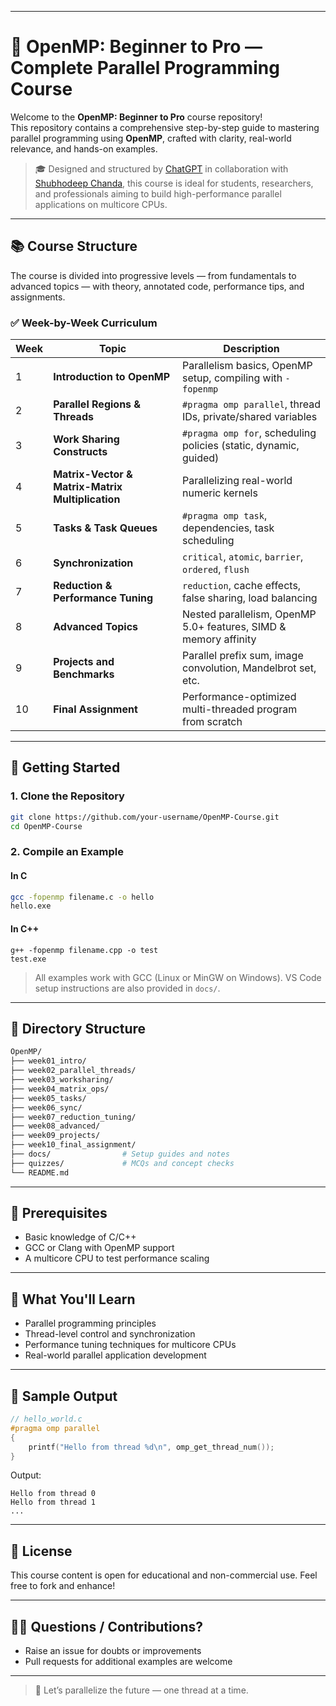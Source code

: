 
---

# 🧵 OpenMP: Beginner to Pro — Complete Parallel Programming Course

Welcome to the **OpenMP: Beginner to Pro** course repository!  
This repository contains a comprehensive step-by-step guide to mastering parallel programming using **OpenMP**, crafted with clarity, real-world relevance, and hands-on examples.

> 🎓 Designed and structured by [ChatGPT](https://openai.com/chatgpt) in collaboration with [Shubhodeep Chanda](#), this course is ideal for students, researchers, and professionals aiming to build high-performance parallel applications on multicore CPUs.

---

## 📚 Course Structure

The course is divided into progressive levels — from fundamentals to advanced topics — with theory, annotated code, performance tips, and assignments.

### ✅ Week-by-Week Curriculum

| Week | Topic | Description |
|------|-------|-------------|
| 1 | **Introduction to OpenMP** | Parallelism basics, OpenMP setup, compiling with `-fopenmp` |
| 2 | **Parallel Regions & Threads** | `#pragma omp parallel`, thread IDs, private/shared variables |
| 3 | **Work Sharing Constructs** | `#pragma omp for`, scheduling policies (static, dynamic, guided) |
| 4 | **Matrix-Vector & Matrix-Matrix Multiplication** | Parallelizing real-world numeric kernels |
| 5 | **Tasks & Task Queues** | `#pragma omp task`, dependencies, task scheduling |
| 6 | **Synchronization** | `critical`, `atomic`, `barrier`, `ordered`, `flush` |
| 7 | **Reduction & Performance Tuning** | `reduction`, cache effects, false sharing, load balancing |
| 8 | **Advanced Topics** | Nested parallelism, OpenMP 5.0+ features, SIMD & memory affinity |
| 9 | **Projects and Benchmarks** | Parallel prefix sum, image convolution, Mandelbrot set, etc. |
| 10 | **Final Assignment** | Performance-optimized multi-threaded program from scratch |

---

## 🚀 Getting Started

### 1. Clone the Repository

```bash
git clone https://github.com/your-username/OpenMP-Course.git
cd OpenMP-Course
```

### 2. Compile an Example

#### In C
```bash
gcc -fopenmp filename.c -o hello
hello.exe
```

#### In C++
```
g++ -fopenmp filename.cpp -o test
test.exe
```

> All examples work with GCC (Linux or MinGW on Windows). 
VS Code setup instructions are also provided in `docs/`.

---

## 📁 Directory Structure

```bash
OpenMP/
├── week01_intro/
├── week02_parallel_threads/
├── week03_worksharing/
├── week04_matrix_ops/
├── week05_tasks/
├── week06_sync/
├── week07_reduction_tuning/
├── week08_advanced/
├── week09_projects/
├── week10_final_assignment/
├── docs/                # Setup guides and notes
├── quizzes/             # MCQs and concept checks
└── README.md
```

---

## 📌 Prerequisites

* Basic knowledge of C/C++
* GCC or Clang with OpenMP support
* A multicore CPU to test performance scaling

---

## 🧠 What You'll Learn

* Parallel programming principles
* Thread-level control and synchronization
* Performance tuning techniques for multicore CPUs
* Real-world parallel application development

---

## 🧪 Sample Output

```c
// hello_world.c
#pragma omp parallel
{
    printf("Hello from thread %d\n", omp_get_thread_num());
}
```

Output:

```
Hello from thread 0
Hello from thread 1
...
```

---

## 📘 License

This course content is open for educational and non-commercial use.
Feel free to fork and enhance!

---

## 🙋‍♂️ Questions / Contributions?

* Raise an issue for doubts or improvements
* Pull requests for additional examples are welcome

---

> 🚀 Let’s parallelize the future — one thread at a time.


